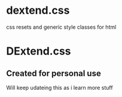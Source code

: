 # dextend.css
css resets and generic style classes for html

<h1>DExtend.css</h1>
<h2>Created for personal use</h2>
<span>Will keep udateing this as i learn more stuff</span>
<code>
  
  
<code>
<pre>


<pre>
<kbd>

</kbd>
<a href=""></a>
<a href=""></a>
<a href=""></a>
<a href=""></a>
<a href=""></a>
<a href=""></a>
<a href=""></a>
<a href=""></a>
<a href=""></a>
<a href=""></a>
<a href=""></a>







